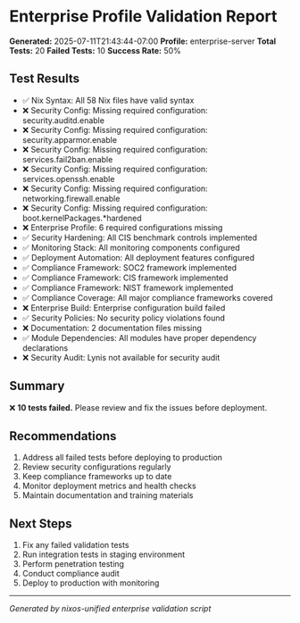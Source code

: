 # Enterprise Profile Validation Report

**Generated:** 2025-07-11T21:43:44-07:00
**Profile:** enterprise-server
**Total Tests:** 20
**Failed Tests:** 10
**Success Rate:** 50%

## Test Results

- ✅ Nix Syntax: All 58 Nix files have valid syntax
- ❌ Security Config: Missing required configuration: security.auditd.enable
- ❌ Security Config: Missing required configuration: security.apparmor.enable
- ❌ Security Config: Missing required configuration: services.fail2ban.enable
- ❌ Security Config: Missing required configuration: services.openssh.enable
- ❌ Security Config: Missing required configuration: networking.firewall.enable
- ❌ Security Config: Missing required configuration: boot.kernelPackages.*hardened
- ❌ Enterprise Profile: 6 required configurations missing
- ✅ Security Hardening: All CIS benchmark controls implemented
- ✅ Monitoring Stack: All monitoring components configured
- ✅ Deployment Automation: All deployment features configured
- ✅ Compliance Framework: SOC2 framework implemented
- ✅ Compliance Framework: CIS framework implemented
- ✅ Compliance Framework: NIST framework implemented
- ✅ Compliance Coverage: All major compliance frameworks covered
- ❌ Enterprise Build: Enterprise configuration build failed
- ✅ Security Policies: No security policy violations found
- ❌ Documentation: 2 documentation files missing
- ✅ Module Dependencies: All modules have proper dependency declarations
- ❌ Security Audit: Lynis not available for security audit

## Summary

❌ **10 tests failed.** Please review and fix the issues before deployment.

## Recommendations

1. Address all failed tests before deploying to production
2. Review security configurations regularly
3. Keep compliance frameworks up to date
4. Monitor deployment metrics and health checks
5. Maintain documentation and training materials

## Next Steps

1. Fix any failed validation tests
2. Run integration tests in staging environment
3. Perform penetration testing
4. Conduct compliance audit
5. Deploy to production with monitoring

---
*Generated by nixos-unified enterprise validation script*
